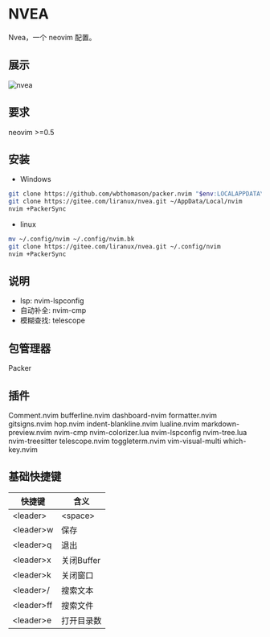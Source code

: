# NVEA

Nvea，一个 neovim 配置。

## 展示

![nvea](https://gitee.com/liranux/pictures/raw/master/nvea/nvea.png)

## 要求

neovim >=0.5

## 安装

- Windows

```bash
git clone https://github.com/wbthomason/packer.nvim "$env:LOCALAPPDATA\nvim-data\site\pack\packer\opt\packer.nvim"
git clone https://gitee.com/liranux/nvea.git ~/AppData/Local/nvim
nvim +PackerSync
```

- linux

```bash
mv ~/.config/nvim ~/.config/nvim.bk
git clone https://gitee.com/liranux/nvea.git ~/.config/nvim
nvim +PackerSync
```

## 说明

- lsp: nvim-lspconfig
- 自动补全: nvim-cmp
- 模糊查找: telescope

## 包管理器

Packer


## 插件

Comment.nvim
bufferline.nvim
dashboard-nvim
formatter.nvim
gitsigns.nvim
hop.nvim
indent-blankline.nvim
lualine.nvim
markdown-preview.nvim
nvim-cmp
nvim-colorizer.lua
nvim-lspconfig
nvim-tree.lua
nvim-treesitter
telescope.nvim
toggleterm.nvim
vim-visual-multi
which-key.nvim

## 基础快捷键

| 快捷键 | 含义 |
| -- | -- |
| \<leader> | \<space> |
| \<leader>w | 保存 |
| \<leader>q | 退出 |
| \<leader>x | 关闭Buffer |
| \<leader>k | 关闭窗口 |
| \<leader>/ | 搜索文本 |
| \<leader>ff | 搜索文件 |
| \<leader>e | 打开目录数 |
